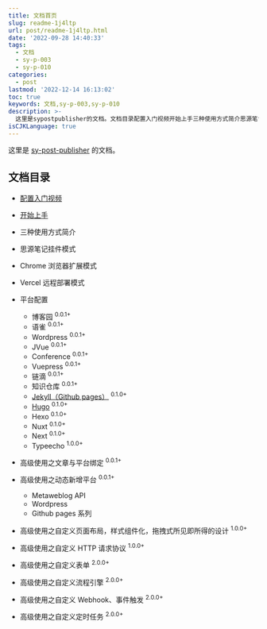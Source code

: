 ```yaml
---
title: 文档首页
slug: readme-1j4ltp
url: post/readme-1j4ltp.html
date: '2022-09-28 14:40:33'
tags:
  - 文档
  - sy-p-003
  - sy-p-010
categories:
  - post
lastmod: '2022-12-14 16:13:02'
toc: true
keywords: 文档,sy-p-003,sy-p-010
description: >-
  这里是sypostpublisher的文档。文档目录配置入门视频开始上手三种使用方式简介思源笔记挂件模式chrome浏览器扩展模式vercel远程部署模式平台配置博客园语雀wordpressjvueconferencevuepress链滴知识仓库jekyll（githubpages）hugohexonuxtnexttypeecho高级使用之文章与平台绑定高级使用之动态新增平台metaweblogapiwordpressgithubpages系列高级使用之自定义页面布局样式组件化拖拽式所见即所得的设计高级使
isCJKLanguage: true
---
```






这里是 [sy-post-publisher](https://github.com/terwer/src-sy-post-publisher) 的文档。

## 文档目录

* [配置入门视频](/post/configure-entry-video-brpm9.html)
* [开始上手](/post/start-to-get-started-zi0eyk.html)
* 三种使用方式简介
* 思源笔记挂件模式
* Chrome 浏览器扩展模式
* Vercel 远程部署模式
* 平台配置

  * 博客园 <sup>0.0.1+</sup>
  * 语雀 <sup>0.0.1+</sup>
  * Wordpress <sup>0.0.1+</sup>
  * JVue <sup>0.0.1+</sup>
  * Conference <sup>0.0.1+</sup>
  * Vuepress <sup>0.0.1+</sup>
  * 链滴 <sup>0.0.1+</sup>
  * 知识仓库 <sup>0.0.1+</sup>
  * [Jekyll（Github pages）](/post/jekyll-1hynv2.html) <sup>0.1.0+</sup>
  * [Hugo](/post/hugo-2x5m9a.html) <sup>0.1.0+</sup>
  * Hexo <sup>0.1.0+</sup>
  * Nuxt <sup>0.1.0+</sup>
  * Next <sup>0.1.0+</sup>
  * Typeecho <sup>1.0.0+</sup>

* 高级使用之文章与平台绑定 <sup>0.0.1+</sup>
* 高级使用之动态新增平台 <sup>0.0.1+</sup>

  * Metaweblog API
  * Wordpress
  * Github pages 系列

* 高级使用之自定义页面布局，样式组件化，拖拽式所见即所得的设计 <sup>1.0.0+</sup>

* 高级使用之自定义 HTTP 请求协议 <sup>1.0.0+</sup>
* 高级使用之自定义表单 <sup>2.0.0+</sup>
* 高级使用之自定义流程引擎 <sup>2.0.0+</sup>
* 高级使用之自定义 Webhook、事件触发 <sup>2.0.0+</sup>
* 高级使用之自定义定时任务 <sup>2.0.0+</sup>
